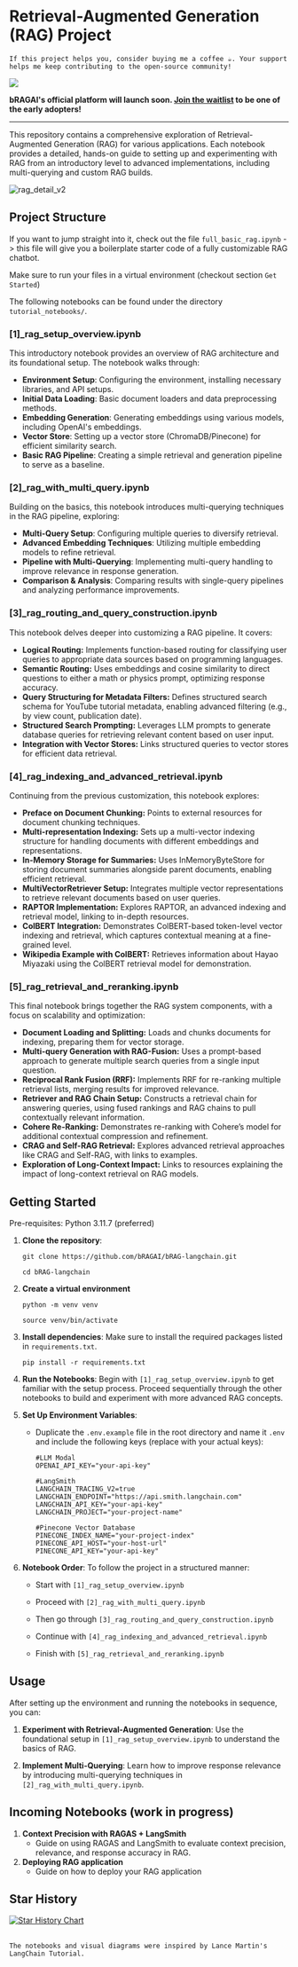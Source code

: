 # Retrieval-Augmented Generation (RAG) Project

`If this project helps you, consider buying me a coffee ☕. Your support helps me keep contributing to the open-source community!`
<p>
    <a href="https://buymeacoffee.com/bragai" target="_blank" rel="noopener noreferrer">
        <img src="https://img.shields.io/badge/sponsor-30363D?style=for-the-badge&logo=GitHub-Sponsors&logoColor=#white" />
    </a>
</p>

**bRAGAI's official platform will launch soon. <a href="https://bragai.tech/">Join the waitlist</a> to be one of the early adopters!**

---------------------

This repository contains a comprehensive exploration of Retrieval-Augmented Generation (RAG) for various applications.
Each notebook provides a detailed, hands-on guide to setting up and experimenting with RAG from an introductory level to advanced implementations, including multi-querying and custom RAG builds.

![rag_detail_v2](assets/img/rag-architecture.png)

## Project Structure

If you want to jump straight into it, check out the file `full_basic_rag.ipynb` -> this file will give you a boilerplate starter code of a fully customizable RAG chatbot.

Make sure to run your files in a virtual environment (checkout section `Get Started`)

The following notebooks can be found under the directory `tutorial_notebooks/`.

### [1]\_rag_setup_overview.ipynb

This introductory notebook provides an overview of RAG architecture and its foundational setup.
The notebook walks through: 
- **Environment Setup**: Configuring the environment, installing necessary libraries, and API setups.
- **Initial Data Loading**: Basic document loaders and data preprocessing methods.
- **Embedding Generation**: Generating embeddings using various models, including OpenAI's embeddings.
- **Vector Store**: Setting up a vector store (ChromaDB/Pinecone) for efficient similarity search.
- **Basic RAG Pipeline**: Creating a simple retrieval and generation pipeline to serve as a baseline.

### [2]\_rag_with_multi_query.ipynb

Building on the basics, this notebook introduces multi-querying techniques in the RAG pipeline, exploring: 
- **Multi-Query Setup**: Configuring multiple queries to diversify retrieval.
- **Advanced Embedding Techniques**: Utilizing multiple embedding models to refine retrieval.
- **Pipeline with Multi-Querying**: Implementing multi-query handling to improve relevance in response generation.
- **Comparison & Analysis**: Comparing results with single-query pipelines and analyzing performance improvements.

### [3]_rag_routing_and_query_construction.ipynb

This notebook delves deeper into customizing a RAG pipeline.
It covers: 
- **Logical Routing:** Implements function-based routing for classifying user queries to appropriate data sources based on programming languages.
- **Semantic Routing:** Uses embeddings and cosine similarity to direct questions to either a math or physics prompt, optimizing response accuracy.
- **Query Structuring for Metadata Filters:** Defines structured search schema for YouTube tutorial metadata, enabling advanced filtering (e.g., by view count, publication date).
- **Structured Search Prompting:** Leverages LLM prompts to generate database queries for retrieving relevant content based on user input.
- **Integration with Vector Stores:** Links structured queries to vector stores for efficient data retrieval.


### [4]_rag_indexing_and_advanced_retrieval.ipynb

Continuing from the previous customization, this notebook explores:
- **Preface on Document Chunking:** Points to external resources for document chunking techniques.
- **Multi-representation Indexing:** Sets up a multi-vector indexing structure for handling documents with different embeddings and representations.
- **In-Memory Storage for Summaries:** Uses InMemoryByteStore for storing document summaries alongside parent documents, enabling efficient retrieval.
- **MultiVectorRetriever Setup:** Integrates multiple vector representations to retrieve relevant documents based on user queries.
- **RAPTOR Implementation:** Explores RAPTOR, an advanced indexing and retrieval model, linking to in-depth resources.
- **ColBERT Integration:** Demonstrates ColBERT-based token-level vector indexing and retrieval, which captures contextual meaning at a fine-grained level.
- **Wikipedia Example with ColBERT:** Retrieves information about Hayao Miyazaki using the ColBERT retrieval model for demonstration.

### [5]_rag_retrieval_and_reranking.ipynb

This final notebook brings together the RAG system components, with a focus on scalability and optimization: 
- **Document Loading and Splitting:** Loads and chunks documents for indexing, preparing them for vector storage.
- **Multi-query Generation with RAG-Fusion:** Uses a prompt-based approach to generate multiple search queries from a single input question.
- **Reciprocal Rank Fusion (RRF):** Implements RRF for re-ranking multiple retrieval lists, merging results for improved relevance.
- **Retriever and RAG Chain Setup:** Constructs a retrieval chain for answering queries, using fused rankings and RAG chains to pull contextually relevant information.
- **Cohere Re-Ranking:** Demonstrates re-ranking with Cohere’s model for additional contextual compression and refinement.
- **CRAG and Self-RAG Retrieval:** Explores advanced retrieval approaches like CRAG and Self-RAG, with links to examples.
- **Exploration of Long-Context Impact:** Links to resources explaining the impact of long-context retrieval on RAG models.

## Getting Started

Pre-requisites: Python 3.11.7 (preferred)

1.  **Clone the repository**:

    ```{bash}
    git clone https://github.com/bRAGAI/bRAG-langchain.git 

    cd bRAG-langchain
    ```
2. **Create a virtual environment**
   
    ```{bash}
    python -m venv venv

    source venv/bin/activate
    ```
   
3.  **Install dependencies**: Make sure to install the required packages listed in `requirements.txt`.

    `pip install -r requirements.txt`

4.  **Run the Notebooks**:
    Begin with `[1]_rag_setup_overview.ipynb` to get familiar with the setup process. Proceed sequentially through the other notebooks to build and experiment with more advanced RAG concepts.

5.  **Set Up Environment Variables**:

    -   Duplicate the `.env.example` file in the root directory and name it `.env` and include the following keys (replace with your actual keys):

        ```         
        #LLM Modal
        OPENAI_API_KEY="your-api-key"

        #LangSmith
        LANGCHAIN_TRACING_V2=true
        LANGCHAIN_ENDPOINT="https://api.smith.langchain.com"
        LANGCHAIN_API_KEY="your-api-key"
        LANGCHAIN_PROJECT="your-project-name"

        #Pinecone Vector Database
        PINECONE_INDEX_NAME="your-project-index"
        PINECONE_API_HOST="your-host-url"
        PINECONE_API_KEY="your-api-key"
        ```

6.  **Notebook Order**:
    To follow the project in a structured manner:

    -   Start with `[1]_rag_setup_overview.ipynb`

    -   Proceed with `[2]_rag_with_multi_query.ipynb`
    
    -   Then go through `[3]_rag_routing_and_query_construction.ipynb`

    -   Continue with `[4]_rag_indexing_and_advanced_retrieval.ipynb`

    -   Finish with `[5]_rag_retrieval_and_reranking.ipynb`

## Usage

After setting up the environment and running the notebooks in sequence, you can:

1.  **Experiment with Retrieval-Augmented Generation**:
    Use the foundational setup in `[1]_rag_setup_overview.ipynb` to understand the basics of RAG.

2.  **Implement Multi-Querying**:
    Learn how to improve response relevance by introducing multi-querying techniques in `[2]_rag_with_multi_query.ipynb`.


## Incoming Notebooks (work in progress)
1. **Context Precision with RAGAS + LangSmith**
   - Guide on using RAGAS and LangSmith to evaluate context precision, relevance, and response accuracy in RAG.
2. **Deploying RAG application**
   - Guide on how to deploy your RAG application

## Star History

<a href="https://star-history.com/#bragai/brag-langchain&Date">
 <picture>
   <source media="(prefers-color-scheme: dark)" srcset="https://api.star-history.com/svg?repos=bragai/brag-langchain&type=Date&theme=dark" />
   <source media="(prefers-color-scheme: light)" srcset="https://api.star-history.com/svg?repos=bragai/brag-langchain&type=Date" />
   <img alt="Star History Chart" src="https://api.star-history.com/svg?repos=bragai/brag-langchain&type=Date" />
 </picture>
</a>

<br>
<br>

    The notebooks and visual diagrams were inspired by Lance Martin's LangChain Tutorial.

    
